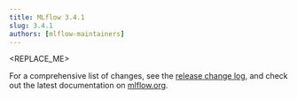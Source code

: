 ```yaml
---
title: MLflow 3.4.1
slug: 3.4.1
authors: [mlflow-maintainers]
---
```


<REPLACE_ME>

For a comprehensive list of changes, see the [release change log](https://github.com/mlflow/mlflow/releases/tag/v3.4.1), and check out the latest documentation on [mlflow.org](http://mlflow.org/).
